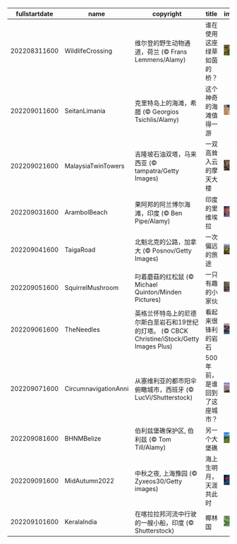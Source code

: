 |fullstartdate|name|copyright|title|image|
|--|--|--|--|--|
202208311600|WildlifeCrossing|维尔登的野生动物通道，荷兰 (© Frans Lemmens/Alamy)|谁在使用这座绿草如茵的桥？|![](/zh-CN/2022/09/202208311600WildlifeCrossing.jpg)|
202209011600|SeitanLimania|克里特岛上的海滩，希腊 (© Georgios Tsichlis/Alamy)|这个神奇的海滩值得一游|![](/zh-CN/2022/09/202209011600SeitanLimania.jpg)|
202209021600|MalaysiaTwinTowers|吉隆坡石油双塔，马来西亚 (© tampatra/Getty Images)|一双高耸入云的摩天大楼|![](/zh-CN/2022/09/202209021600MalaysiaTwinTowers.jpg)|
202209031600|ArambolBeach|果阿邦的阿兰博尔海滩，印度 (© Ben Pipe/Alamy)|印度的里维埃拉|![](/zh-CN/2022/09/202209031600ArambolBeach.jpg)|
202209041600|TaigaRoad|北魁北克的公路，加拿大 (© Posnov/Getty Images)|一次偏远的旅途|![](/zh-CN/2022/09/202209041600TaigaRoad.jpg)|
202209051600|SquirrelMushroom|叼着蘑菇的红松鼠 (© Michael Quinton/Minden Pictures)|一只有趣的小家伙|![](/zh-CN/2022/09/202209051600SquirrelMushroom.jpg)|
202209061600|TheNeedles|英格兰怀特岛上的尼德尔斯白垩岩石和19世纪的灯塔。 (© CBCK Christine/iStock/Getty Images Plus)|看起来很锋利的岩石|![](/zh-CN/2022/09/202209061600TheNeedles.jpg)|
202209071600|CircumnavigationAnni|从塞维利亚的都市阳伞俯瞰城市，西班牙 (© LucVi/Shutterstock)|500年前，是谁回到了这座城市？|![](/zh-CN/2022/09/202209071600CircumnavigationAnni.jpg)|
202209081600|BHNMBelize|伯利兹堡礁保护区, 伯利兹 (© Tom Till/Alamy)|另一个大堡礁|![](/zh-CN/2022/09/202209081600BHNMBelize.jpg)|
202209091600|MidAutumn2022|中秋之夜, 上海豫园 (© Zyxeos30/Getty images)|海上生明月，天涯共此时|![](/zh-CN/2022/09/202209091600MidAutumn2022.jpg)|
202209101600|KeralaIndia|在喀拉拉邦河流中行驶的一艘小船，印度 (© Shutterstock)|椰林国|![](/zh-CN/2022/09/202209101600KeralaIndia.jpg)|
